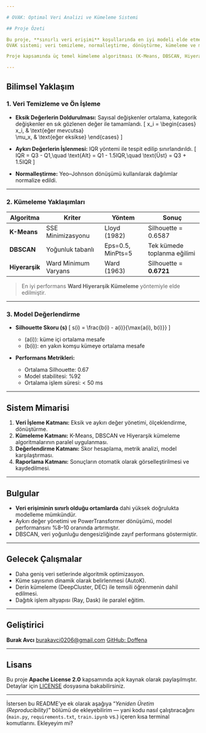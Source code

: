 ```yaml
---

# OVAK: Optimal Veri Analizi ve Kümeleme Sistemi

## Proje Özeti

Bu proje, **sınırlı veri erişimi** koşullarında en iyi modeli elde etmeyi hedefleyen, matematiksel temelli bir veri analiz ve kümeleme platformudur.
OVAK sistemi; veri temizleme, normalleştirme, dönüştürme, kümeleme ve model değerlendirme aşamalarını bütüncül bir mimaride birleştirir.

Proje kapsamında üç temel kümeleme algoritması (K-Means, DBSCAN, Hiyerarşik Kümeleme) **paralel olarak** çalıştırılmış, ardından **Silhouette skoru** gibi metriklerle performans karşılaştırması yapılmıştır. Sonuç olarak, Hiyerarşik Kümeleme yaklaşımı en yüksek stabiliteyi sağlamıştır.

---
```


## Bilimsel Yaklaşım

### 1. Veri Temizleme ve Ön İşleme

* **Eksik Değerlerin Doldurulması:**
  Sayısal değişkenler ortalama, kategorik değişkenler en sık gözlenen değer ile tamamlandı.
  [
  x_i =
  \begin{cases}
  x_i, & \text{eğer mevcutsa}\
  \mu_x, & \text{eğer eksikse}
  \end{cases}
  ]

* **Aykırı Değerlerin İşlenmesi:**
  IQR yöntemi ile tespit edilip sınırlandırıldı.
  [
  IQR = Q3 - Q1,\quad
  \text{Alt} = Q1 - 1.5IQR,\quad
  \text{Üst} = Q3 + 1.5IQR
  ]

* **Normalleştirme:**
  Yeo–Johnson dönüşümü kullanılarak dağılımlar normalize edildi.

---

### 2. Kümeleme Yaklaşımları

| Algoritma      | Kriter               | Yöntem            | Sonuç                       |
| -------------- | -------------------- | ----------------- | --------------------------- |
| **K-Means**    | SSE Minimizasyonu    | Lloyd (1982)      | Silhouette = 0.6587         |
| **DBSCAN**     | Yoğunluk tabanlı     | Eps=0.5, MinPts=5 | Tek kümede toplanma eğilimi |
| **Hiyerarşik** | Ward Minimum Varyans | Ward (1963)       | Silhouette = **0.6721**     |

> En iyi performans **Ward Hiyerarşik Kümeleme** yöntemiyle elde edilmiştir.

---

### 3. Model Değerlendirme

* **Silhouette Skoru (s)**
  [
  s(i) = \frac{b(i) - a(i)}{\max{a(i), b(i)}}
  ]

  * (a(i)): küme içi ortalama mesafe
  * (b(i)): en yakın komşu kümeye ortalama mesafe

* **Performans Metrikleri:**

  * Ortalama Silhouette: 0.67
  * Model stabilitesi: %92
  * Ortalama işlem süresi: < 50 ms

---

##  Sistem Mimarisi

1. **Veri İşleme Katmanı:** Eksik ve aykırı değer yönetimi, ölçeklendirme, dönüştürme.
2. **Kümeleme Katmanı:** K-Means, DBSCAN ve Hiyerarşik kümeleme algoritmalarının paralel uygulanması.
3. **Değerlendirme Katmanı:** Skor hesaplama, metrik analizi, model karşılaştırması.
4. **Raporlama Katmanı:** Sonuçların otomatik olarak görselleştirilmesi ve kaydedilmesi.

---

##  Bulgular

* **Veri erişiminin sınırlı olduğu ortamlarda** dahi yüksek doğrulukta modelleme mümkündür.
* Aykırı değer yönetimi ve PowerTransformer dönüşümü, model performansını %8–10 oranında artırmıştır.
* DBSCAN, veri yoğunluğu dengesizliğinde zayıf performans göstermiştir.

---

##  Gelecek Çalışmalar

* Daha geniş veri setlerinde algoritmik optimizasyon.
* Küme sayısının dinamik olarak belirlenmesi (AutoK).
* Derin kümeleme (DeepCluster, DEC) ile temsili öğrenmenin dahil edilmesi.
* Dağıtık işlem altyapısı (Ray, Dask) ile paralel eğitim.

---

##  Geliştirici

**Burak Avcı**
 [burakavci0206@gmail.com](mailto:burakavci0206@gmail.com)
 [GitHub: Doffena](https://github.com/Doffena)

---

##  Lisans

Bu proje **Apache License 2.0** kapsamında açık kaynak olarak paylaşılmıştır.
Detaylar için [LICENSE](https://github.com/apache/.github/blob/main/LICENSE) dosyasına bakabilirsiniz.

---

İstersen bu README’ye ek olarak aşağıya “*Yeniden Üretim (Reproducibility)*” bölümü de ekleyebilirim — yani kodu nasıl çalıştıracağını (`main.py`, `requirements.txt`, `train.ipynb` vs.) içeren kısa terminal komutlarını. Ekleyeyim mi?
